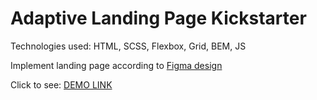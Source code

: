 # Adaptive Landing Page Kickstarter 

Technologies used: HTML, SCSS, Flexbox, Grid, BEM, JS

Implement landing page according to [Figma design](https://www.figma.com/file/Ujp7bCFuvuJlkn8TSbQPSZ/%E2%84%9611-(kickstarter)?node-id=19655%3A33)

Click to see: [DEMO LINK](https://vasylzinchenko.github.io/Kick-starter/)
